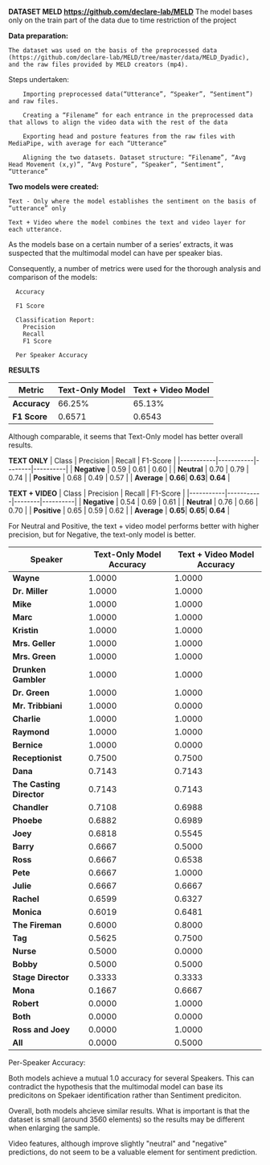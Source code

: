 **DATASET
MELD https://github.com/declare-lab/MELD**
    The model bases only on the train part of the data due to time restriction of the project

**Data preparation:**

    The dataset was used on the basis of the preprocessed data (https://github.com/declare-lab/MELD/tree/master/data/MELD_Dyadic), and the raw files provided by MELD creators (mp4).

   Steps undertaken:

        Importing preprocessed data(“Utterance”, “Speaker”, “Sentiment”) and raw files.

        Creating a “Filename” for each entrance in the preprocessed data that allows to align the video data with the rest of the data

        Exporting head and posture features from the raw files with MediaPipe, with average for each “Utterance”

        Aligning the two datasets. Dataset structure: “Filename”, “Avg Head Movement (x,y)”, “Avg Posture”, “Speaker”, “Sentiment”, “Utterance”

**Two models were created:**

    Text - Only where the model establishes the sentiment on the basis of “utterance” only
    
    Text + Video where the model combines the text and video layer for each utterance.

As the models base on a certain number of a series’ extracts, it was suspected that the multimodal model can have per speaker bias.

Consequently, a number of metrics were used for the thorough analysis and comparison of the models:

  
      Accuracy

      F1 Score

      Classification Report:
        Precision
        Recall
        F1 Score
  
      Per Speaker Accuracy

**RESULTS**

| Metric          | Text-Only Model | Text + Video Model |
|-----------------|-----------------|--------------------|
| **Accuracy**    | 66.25%          | 65.13%             |
| **F1 Score**    | 0.6571          | 0.6543             |

Although comparable, it seems that Text-Only model has better overall results.

**TEXT ONLY**
| Class     | Precision | Recall | F1-Score |
|-----------|-----------|--------|----------|
| **Negative** | 0.59    | 0.61   | 0.60     |
| **Neutral**  | 0.70    | 0.79   | 0.74     |
| **Positive** | 0.68    | 0.49   | 0.57     |
| **Average**  | **0.66**| **0.63**| **0.64** |



**TEXT + VIDEO**
| Class     | Precision | Recall | F1-Score |
|-----------|-----------|--------|----------|
| **Negative** | 0.54    | 0.69   | 0.61     |
| **Neutral**  | 0.76    | 0.66   | 0.70     |
| **Positive** | 0.65    | 0.59   | 0.62     |
| **Average**  | **0.65**| **0.65**| **0.64** |

For Neutral and Positive, the text + video model performs better with higher precision, but for Negative, the text-only model is better.


| Speaker                | Text-Only Model Accuracy | Text + Video Model Accuracy |
|------------------------|--------------------------|-----------------------------|
| **Wayne**              | 1.0000                   | 1.0000                      |
| **Dr. Miller**         | 1.0000                   | 1.0000                      |
| **Mike**               | 1.0000                   | 1.0000                      |
| **Marc**               | 1.0000                   | 1.0000                      |
| **Kristin**            | 1.0000                   | 1.0000                      |
| **Mrs. Geller**        | 1.0000                   | 1.0000                      |
| **Mrs. Green**         | 1.0000                   | 1.0000                      |
| **Drunken Gambler**    | 1.0000                   | 1.0000                      |
| **Dr. Green**          | 1.0000                   | 1.0000                      |
| **Mr. Tribbiani**      | 1.0000                   | 0.0000                      |
| **Charlie**            | 1.0000                   | 1.0000                      |
| **Raymond**            | 1.0000                   | 1.0000                      |
| **Bernice**            | 1.0000                   | 0.0000                      |
| **Receptionist**       | 0.7500                   | 0.7500                      |
| **Dana**               | 0.7143                   | 0.7143                      |
| **The Casting Director** | 0.7143                 | 0.7143                      |
| **Chandler**           | 0.7108                   | 0.6988                      |
| **Phoebe**             | 0.6882                   | 0.6989                      |
| **Joey**               | 0.6818                   | 0.5545                      |
| **Barry**              | 0.6667                   | 0.5000                      |
| **Ross**               | 0.6667                   | 0.6538                      |
| **Pete**               | 0.6667                   | 1.0000                      |
| **Julie**              | 0.6667                   | 0.6667                      |
| **Rachel**             | 0.6599                   | 0.6327                      |
| **Monica**             | 0.6019                   | 0.6481                      |
| **The Fireman**        | 0.6000                   | 0.8000                      |
| **Tag**                | 0.5625                   | 0.7500                      |
| **Nurse**              | 0.5000                   | 0.0000                      |
| **Bobby**              | 0.5000                   | 0.5000                      |
| **Stage Director**     | 0.3333                   | 0.3333                      |
| **Mona**               | 0.1667                   | 0.6667                      |
| **Robert**             | 0.0000                   | 1.0000                      |
| **Both**               | 0.0000                   | 0.0000                      |
| **Ross and Joey**      | 0.0000                   | 1.0000                      |
| **All**                | 0.0000                   | 0.5000                      |

Per-Speaker Accuracy:

Both models achieve a mutual 1.0 accuracy for several Speakers. This can contradict the hypothesis that the multimodal model can base its predicitons on Spekaer identification rather than Sentiment prediciton. 


Overall, both models ahcieve similar results. What is important is that the dataset is small (around 3560 elements) so the results may be different when enlarging the sample. 

Video features, although improve slightly "neutral" and "negative" predictions, do not seem to be a valuable element for sentiment prediction.



